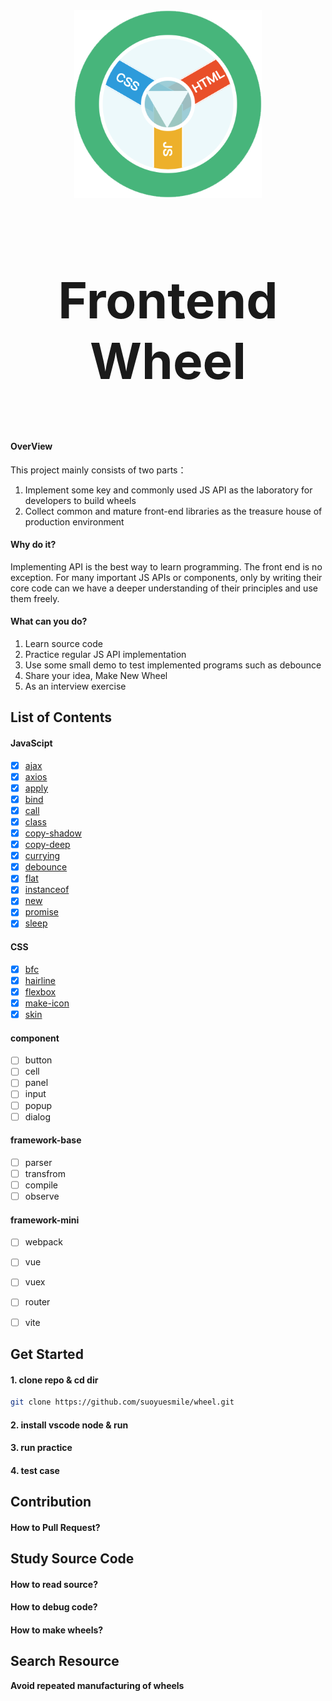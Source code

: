 <div align="center">
  <a href="https://github.com/suoyuesmile/wheel">
    <img width="300" height="300" src="https://raw.githubusercontent.com/suoyuesmile/wheel/master/preview/images/icon2.png" />
  </a>
  <h2 style="font-size: 5rem; font-weight: bold;" >Frontend Wheel<p/>
</div>

#### OverView

This project mainly consists of two parts：

1. Implement some key and commonly used JS API as the laboratory for developers to build wheels
2. Collect common and mature front-end libraries as the treasure house of production environment


#### Why do it?

Implementing API is the best way to learn programming. The front end is no exception. For many important JS APIs or components, only by writing their core code can we have a deeper understanding of their principles and use them freely.

#### What can you do?
1. Learn source code
2. Practice regular JS API implementation
3. Use some small demo to test implemented programs such as debounce
4. Share your idea, Make New Wheel
5. As an interview exercise

## List of Contents
#### JavaScipt

- [x] [ajax](https://github.com/suoyuesmile/wheel/blob/master/src/basic/javascript/ajax.js)
- [x] [axios](https://github.com/suoyuesmile/wheel/blob/master/src/basic/javascript/axios.js)
- [x] [apply](https://github.com/suoyuesmile/wheel/blob/master/src/basic/javascript/apply.js)
- [x] [bind](https://github.com/suoyuesmile/wheel/blob/master/src/basic/javascript/bind.js)
- [x] [call](https://github.com/suoyuesmile/wheel/blob/master/src/basic/javascript/call.js)
- [x] [class](https://github.com/suoyuesmile/wheel/blob/master/src/basic/javascript/class.js)
- [x] [copy-shadow](https://github.com/suoyuesmile/wheel/blob/master/src/basic/javascript/copy-shadow.js)
- [x] [copy-deep](https://github.com/suoyuesmile/wheel/blob/master/src/basic/javascript/copy-deep.js)
- [x] [currying](https://github.com/suoyuesmile/wheel/blob/master/src/basic/javascript/currying.js)
- [x] [debounce](https://github.com/suoyuesmile/wheel/blob/master/src/basic/javascript/debounce.js)
- [x] [flat](https://github.com/suoyuesmile/wheel/blob/master/src/basic/javascript/flat.js)
- [x] [instanceof](https://github.com/suoyuesmile/wheel/blob/master/src/basic/javascript/instanceof.js)
- [x] [new](https://github.com/suoyuesmile/wheel/blob/master/src/basic/javascript/new.js)
- [x] [promise](https://github.com/suoyuesmile/wheel/blob/master/src/basic/javascript/promise.js)
- [x] [sleep](https://github.com/suoyuesmile/wheel/blob/master/src/basic/javascript/sleep.js)

#### CSS
- [x] [bfc](https://github.com/suoyuesmile/wheel/tree/master/src/basic/bfc)
- [x] [hairline](https://github.com/suoyuesmile/wheel/tree/master/src/basic/css/haireline)
- [x] [flexbox](https://github.com/suoyuesmile/wheel/tree/master/src/basic/css/flexbox)
- [x] [make-icon](https://github.com/suoyuesmile/wheel/tree/master/src/basic/css/make-icon)
- [x] [skin](https://github.com/suoyuesmile/wheel/tree/master/src/basic/css/skin)

#### component
- [ ] button
- [ ] cell
- [ ] panel
- [ ] input
- [ ] popup
- [ ] dialog

#### framework-base
- [ ] parser
- [ ] transfrom
- [ ] compile
- [ ] observe

#### framework-mini
- [ ] webpack
- [ ] vue
- [ ] vuex
- [ ] router
- [ ] vite


## Get Started

#### 1. clone repo & cd dir
```sh
git clone https://github.com/suoyuesmile/wheel.git
```
#### 2. install vscode node & run

#### 3. run practice

#### 4. test case

## Contribution

#### How to Pull Request?


## Study Source Code

#### How to read source?

#### How to debug code?

#### How to make wheels?

## Search Resource

**Avoid repeated manufacturing of wheels**


